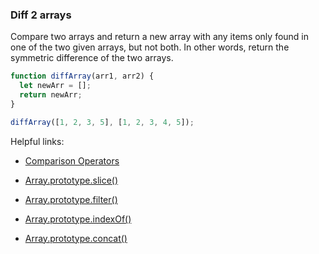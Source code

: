 ### Diff 2 arrays

Compare two arrays and return a new array with any items only found in one of the two given arrays, but not both. In other words, return the symmetric difference of the two arrays.

```javascript
function diffArray(arr1, arr2) {
  let newArr = [];
  return newArr;
}

diffArray([1, 2, 3, 5], [1, 2, 3, 4, 5]);
```

Helpful links:

* [Comparison Operators](https://developer.mozilla.org/en-US/docs/Web/JavaScript/Reference/Operators/Comparison_Operators)

* [Array.prototype.slice()](https://developer.mozilla.org/en-US/docs/Web/JavaScript/Reference/Global_Objects/Array/slice)

* [Array.prototype.filter()](https://developer.mozilla.org/en-US/docs/Web/JavaScript/Reference/Global_Objects/Array/filter)

* [Array.prototype.indexOf()](https://developer.mozilla.org/en-US/docs/Web/JavaScript/Reference/Global_Objects/Array/indexOf)

* [Array.prototype.concat()](https://developer.mozilla.org/en-US/docs/Web/JavaScript/Reference/Global_Objects/Array/concat)

